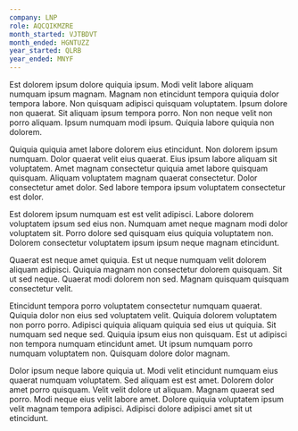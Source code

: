 ```yaml
---
company: LNP
role: AQCQIKMZRE
month_started: VJTBDVT
month_ended: HGNTUZZ
year_started: QLRB
year_ended: MNYF
---
```


Est dolorem ipsum dolore quiquia ipsum. Modi velit labore aliquam numquam ipsum magnam. Magnam non etincidunt tempora quiquia dolor tempora labore. Non quisquam adipisci quisquam voluptatem. Ipsum dolore non quaerat. Sit aliquam ipsum tempora porro. Non non neque velit non porro aliquam. Ipsum numquam modi ipsum. Quiquia labore quiquia non dolorem.

Quiquia quiquia amet labore dolorem eius etincidunt. Non dolorem ipsum numquam. Dolor quaerat velit eius quaerat. Eius ipsum labore aliquam sit voluptatem. Amet magnam consectetur quiquia amet labore quisquam quisquam. Aliquam voluptatem magnam quaerat consectetur. Dolor consectetur amet dolor. Sed labore tempora ipsum voluptatem consectetur est dolor.

Est dolorem ipsum numquam est est velit adipisci. Labore dolorem voluptatem ipsum sed eius non. Numquam amet neque magnam modi dolor voluptatem sit. Porro dolore sed quisquam eius quiquia voluptatem non. Dolorem consectetur voluptatem ipsum ipsum neque magnam etincidunt.

Quaerat est neque amet quiquia. Est ut neque numquam velit dolorem aliquam adipisci. Quiquia magnam non consectetur dolorem quisquam. Sit ut sed neque. Quaerat modi dolorem non sed. Magnam quisquam quisquam consectetur velit.

Etincidunt tempora porro voluptatem consectetur numquam quaerat. Quiquia dolor non eius sed voluptatem velit. Quiquia dolorem voluptatem non porro porro. Adipisci quiquia aliquam quiquia sed eius ut quiquia. Sit numquam sed neque sed. Quiquia ipsum eius non quisquam. Est ut adipisci non tempora numquam etincidunt amet. Ut ipsum numquam porro numquam voluptatem non. Quisquam dolore dolor magnam.

Dolor ipsum neque labore quiquia ut. Modi velit etincidunt numquam eius quaerat numquam voluptatem. Sed aliquam est est amet. Dolorem dolor amet porro quisquam. Velit velit dolore ut aliquam. Magnam quaerat sed porro. Modi neque eius velit labore amet. Dolore quiquia voluptatem ipsum velit magnam tempora adipisci. Adipisci dolore adipisci amet sit ut etincidunt.
    